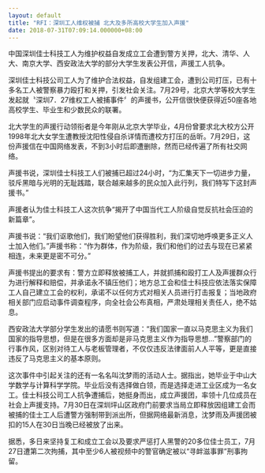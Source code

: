 ```yaml
---
layout: default
title: "RFI：深圳工人维权被捕 北大及多所高校大学生加入声援"
date: 2018-07-31T07:09:14.000000+08:00
---
```


中国深圳佳士科技工人为维护权益自发成立工会遭到警方关押，北大、清华、人大、南京大学、西安政法大学的部分大学生发表公开信，声援工人抗争。

深圳佳士科技公司工人为了维护合法权益，自发组建工会，遭到公司打压，已有十多名工人被警察暴力殴打和关押，引发社会关注。7月29号，北京大学等校大学生发起就〝深圳7．27维权工人被捕事件〞的声援书，公开信很快便获得近50座各地高校学生、毕业生和少数民众的联署。

北大学生的声援行动领衔者是今年刚从北京大学毕业，4月份曾要求北大校方公开1998年北大女学生遭教授沈阳性侵自杀详情而遭校方打压的岳昕。7月29日，这份声援信在中国网络发表，不到3小时后即遭删除，然而已经传遍了所有社交网络。

声援书说，深圳佳士科技工人们被捕已超过24小时，“为汇集天下一切进步力量，驳斥黑暗与光明的无耻践踏，联合越来越多的民众加入此行列，我们特写下这封声援书。”

声援者认为佳士科技工人这次抗争“揭开了中国当代工人阶级自觉反抗社会压迫的新篇章”。

声援书说：“我们讴歌他们，我们盼望他们获得胜利，我们深切地呼唤更多正义人士加入他们。”声援书称：“作为群体，作为阶级，我们和他们的过去与现在已紧紧相连，未来更是密不可分。”

声援书提出的要求有：警方立即释放被捕工人，并就抓捕和殴打工人及声援群众行为进行解释和赔偿，并承诺永不镇压他们；地方总工会和佳士科技应依法落实保障工人自己建立工会的权利，承诺不以任何方式对相关人员进行打击报复；当地政府相关部门应启动事件调查程序，向全社会公布真相，严肃处理相关责任人，绝不姑息。

西安政法大学部分学生发出的请愿书则写道：“我们国家一直以马克思主义为我们国家的指导思想，但是在很多方面却是非马克思主义作为指导思想…”警察部门的行事作风，区别对待工人与老板管理者，不仅仅违反法律面前人人平等，更是直接违反了马克思主义的基本原则。

这次事件中引起关注的还有一名名叫沈梦雨的活动人士。据指出，她毕业于中山大学数学与计算科学学院。毕业后没有选择做白领，而是选择走进工业区成为一名女工。佳士科技公司工人抗争遭捕后，她挺身而出，成立声援团，率领十几位成员在社会上声援支持。7月30日在深圳坪山区政府门前要求当局立即释放因组建工会而被捕的佳士工人后遭警方强制带到派出所，但据网络最新消息，沈梦雨及声援团被扣的15人在30日当晚已经被放了出来。

据悉，多日来坚持复工和成立工会以及要求严惩打人黑警的20多位佳士员工，7月27日遭第二次拘捕，其中至少6人被视频中的警官确定被以“寻衅滋事罪”刑事拘留。

